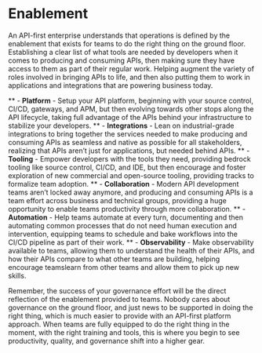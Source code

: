 # Enablement
An API-first enterprise understands that operations is defined by the enablement that exists for teams to do the right thing on the ground floor. Establishing a clear list of what tools are needed by developers when it comes to producing and consuming APIs, then making sure they have access to them as part of their regular work. Helping augment the variety of roles involved in bringing APIs to life, and then also putting them to work in applications and integrations that are powering business today.

** - **Platform** - Setup your API platform, beginning with your source control, CI/CD, gateways, and APM, but then evolving towards other stops along the API lifecycle, taking full advantage of the APIs behind your infrastructure to stabilize your developers.
** - **Integrations** - Lean on industrial-grade integrations to bring together the services needed to make producing and consuming APIs as seamless and native as possible for all stakeholders, realizing that APIs aren’t just for applications, but needed behind APIs.
** - **Tooling** - Empower developers with the tools they need, providing bedrock tooling like source control, CI/CD, and IDE, but then encourage and foster exploration of new commercial and open-source tooling, providing tracks to formalize team adoption.
** - **Collaboration** - Modern API development teams aren’t locked away anymore, and producing and consuming APIs is a team effort across business and technical groups, providing a huge opportunity to enable teams productivity through more collaboration.
** - **Automation** - Help teams automate at every turn, documenting and then automating common processes that do not need human execution and intervention, equipping teams to schedule and bake workflows into the CI/CD pipeline as part of their work.
** - **Observability** - Make observability available to teams, allowing them to understand the health of their APIs, and how their APIs compare to what other teams are building, helping encourage teamslearn from other teams and allow them to pick up new skills.

Remember, the success of your governance effort will be the direct reflection of the enablement provided to teams. Nobody cares about governance on the ground floor, and just news to be supported in doing the right thing, which is much easier to provide with an API-first platform approach. When teams are fully equipped to do the right thing in the moment, with the right training and tools, this is where you begin to see productivity, quality, and governance shift into a higher gear.
